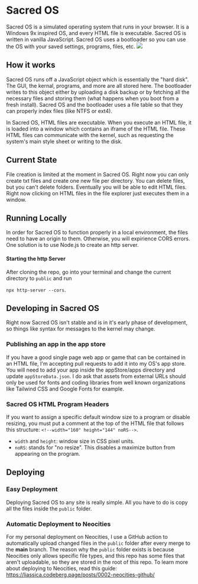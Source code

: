 # Sacred OS
Sacred OS is a simulated operating system that runs in your browser. It is a Windows 9x inspired OS, and every
HTML file is executable. Sacred OS is written in vanilla JavaScript. Sacred OS uses a bootloader so you can
use the OS with your saved settings, programs, files, etc.
<img src="https://i.imgur.com/79paNsU.png">

## How it works
Sacred OS runs off a JavaScript object which is essentially the "hard disk". The GUI, the kernal, programs,
and more are all stored here. The bootloader writes to this object either by uploading a disk backup or by
fetching all the necessary files and storing them (what happens when you boot from a fresh install). Sacred
OS and the bootloader uses a file table so that they can properly index files (like NTFS or ext4).

In Sacred OS, HTML files are executable. When you execute an HTML file, it is loaded into a window which
contains an iframe of the HTML file. These HTML files can communicate with the kernel, such as requesting
the system's main style sheet or writing to the disk.

## Current State
 File creation is limited at the moment in Sacred OS. Right now you can only create txt files and create one new file per directory. You can delete files, but you can't delete folders. Eventually you will be able to edit HTML files. Right now clicking on HTML files in the file explorer just executes them in a window.

## Running Locally
In order for Sacred OS to function properly in a local environment, the files need to have an origin to them.
Otherwise, you will expirience CORS errors. One solution is to use Node.js to create an http server.
#### Starting the http Server
After cloning the repo, go into your terminal and change the current directory to `public` and run

`npx http-server --cors`.

## Developing in Sacred OS
Right now Sacred OS isn't stable and is in it's early phase of development, so things like syntax for messages
to the kernel may change.

### Publishing an app in the app store
If you have a good single page web app or game that can be contained in an HTML file, I'm accepting pull requests
to add it into my OS's app store. You will need to add your app inside the appStore/apps directory and update 
`appStoreData.json`. I do ask that assets from external URLs should only be used for fonts and coding libraries from
well known organizations like Tailwind CSS and Google Fonts for example.

### Sacred OS HTML Program Headers
If you want to assign a specific default window size to a program or disable resizing, you must put a comment
at the top of the HTML file that follows this structure:
`<!--width="160" height="144" noRS-->`.

- `width` and `height`: window size in CSS pixel units.
- `noRS`: stands for "no resize". This disables a maximize button from appearing on the program.

## Deploying
### Easy Deployment
Deploying Sacred OS to any site is really simple. All you have to do is copy all the files inside the `public`
folder. 
### Automatic Deployment to Neocities
For my personal deployment on Neocities, I use a GitHub action to automatically upload changed files in
the `public` folder after every merge to the <b>main</b> branch. The reason why the `public` folder exists is
because Neocities only allows specific file types, and this repo has some files that aren't uploadable, so they
are stored in the root of this repo. To learn more about deploying to Neocities, read this guide:
https://liassica.codeberg.page/posts/0002-neocities-github/

